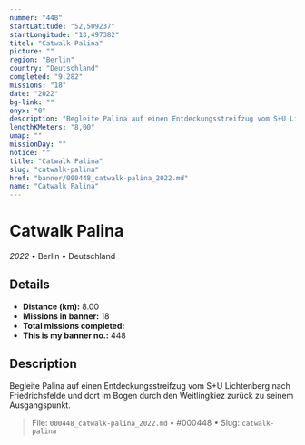 ```yaml
---
nummer: "448"
startLatitude: "52,509237"
startLongitude: "13,497382"
titel: "Catwalk Palina"
picture: ""
region: "Berlin"
country: "Deutschland"
completed: "9.282"
missions: "18"
date: "2022"
bg-link: ""
onyx: "0"
description: "Begleite Palina auf einen Entdeckungsstreifzug vom S+U Lichtenberg nach Friedrichsfelde und dort im Bogen durch den Weitlingkiez zurück zu seinem Ausgangspunkt."
lengthKMeters: "8,00"
umap: ""
missionDay: ""
notice: ""
title: "Catwalk Palina"
slug: "catwalk-palina"
href: "banner/000448_catwalk-palina_2022.md"
name: "Catwalk Palina"
---
```

# Catwalk Palina

*2022* • Berlin • Deutschland





## Details
- **Distance (km):** 8.00
- **Missions in banner:** 18
- **Total missions completed:** 
- **This is my banner no.:** 448



## Description
Begleite Palina auf einen Entdeckungsstreifzug vom S+U Lichtenberg nach Friedrichsfelde und dort im Bogen durch den Weitlingkiez zurück zu seinem Ausgangspunkt.




> File: `000448_catwalk-palina_2022.md` • #000448 • Slug: `catwalk-palina`
